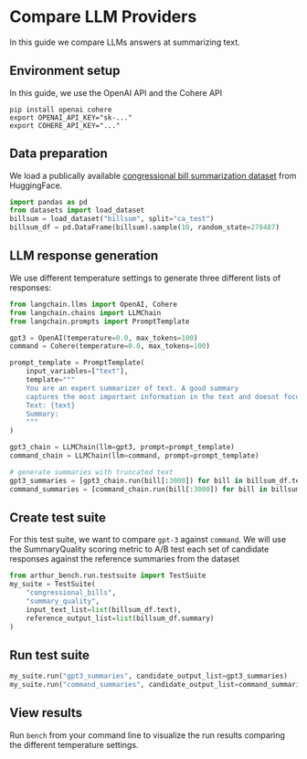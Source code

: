 # Compare LLM Providers

In this guide we compare LLMs answers at summarizing text.

## Environment setup

In this guide, we use the OpenAI API and the Cohere API
```
pip install openai cohere
export OPENAI_API_KEY="sk-..."
export COHERE_API_KEY="..."
```

## Data preparation

We load a publically available [congressional bill summarization dataset](https://huggingface.co/datasets/billsum) from HuggingFace.

```python
import pandas as pd
from datasets import load_dataset
billsum = load_dataset("billsum", split="ca_test")
billsum_df = pd.DataFrame(billsum).sample(10, random_state=278487)
```

## LLM response generation

We use different temperature settings to generate three different lists of responses:

```python
from langchain.llms import OpenAI, Cohere
from langchain.chains import LLMChain
from langchain.prompts import PromptTemplate

gpt3 = OpenAI(temperature=0.0, max_tokens=100)
command = Cohere(temperature=0.0, max_tokens=100)

prompt_template = PromptTemplate(
	input_variables=["text"],
	template="""
	You are an expert summarizer of text. A good summary 
	captures the most important information in the text and doesnt focus too much on small details.
	Text: {text}
	Summary:
	"""
)

gpt3_chain = LLMChain(llm=gpt3, prompt=prompt_template)
command_chain = LLMChain(llm=command, prompt=prompt_template)

# generate summaries with truncated text
gpt3_summaries = [gpt3_chain.run(bill[:3000]) for bill in billsum_df.text]
command_summaries = [command_chain.run(bill[:3000]) for bill in billsum_df.text]
```

## Create test suite

For this test suite, we want to compare `gpt-3` against `command`. We will use the SummaryQuality scoring metric to A/B test each set of candidate responses against the reference summaries from the dataset

```python
from arthur_bench.run.testsuite import TestSuite
my_suite = TestSuite(
	"congressional_bills", 
	"summary_quality", 
	input_text_list=list(billsum_df.text),
	reference_output_list=list(billsum_df.summary)
)
```

## Run test suite

```python
my_suite.run("gpt3_summaries", candidate_output_list=gpt3_summaries)
my_suite.run("command_summaries", candidate_output_list=command_summaries)
```

## View results

Run `bench` from your command line to visualize the run results comparing the different temperature settings.
